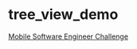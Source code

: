 # tree_view_demo

[Mobile Software Engineer Challenge](https://github.com/tractian/challenges/tree/main/mobile)


